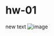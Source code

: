 # hw-01
new text
![image](https://user-images.githubusercontent.com/119526253/204869191-423ad67d-17ce-4006-83a8-29fd91d18db0.png)
